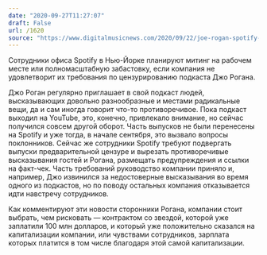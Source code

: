 ```yaml
---
date: "2020-09-27T11:27:07"
draft: False
url: /1620
source: "https://www.digitalmusicnews.com/2020/09/22/joe-rogan-spotify-strike/"
---
```


Сотрудники офиса Spotify в Нью-Йорке планируют митинг на рабочем месте или полномасштабную забастовку, если компания не удовлетворит их требования по цензурированию подкаста Джо Рогана. 

Джо Роган регулярно приглашает в свой подкаст людей, высказывающих довольно разнообразные и местами радикальные вещи, да и сам иногда говорит что-то противоречивое. Пока подкаст выходил на YouTubе, это, конечно, привлекало внимание, но сейчас получился совсем другой оборот. Часть выпусков не были перенесены на Spotify и уже тогда, в начале сентября, это вызвало вопросы поклонников. Сейчас же сотрудники Spotify требуют подвергать выпуски предварительной цензуре и вырезать противоречивые высказывания гостей и Рогана, размещать предупреждения и ссылки на факт-чек. Часть требований руководство компании приняло и, например, Джо извинился за недостоверные высказывания во время одного из подкастов, но по поводу остальных компания отказывается идти навстречу сотрудников.

Как комментируют эти новости сторонники Рогана, компании стоит выбрать, чем рисковать — контрактом со звездой, которой уже заплатили 100 млн долларов, и который уже положительно сказался на капитализации компании, или чувствами сотрудников, зарплата которых платится в том числе благодаря этой самой капитализации.
